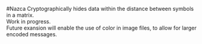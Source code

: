 #Nazca
Cryptographically hides data within the distance between symbols in a matrix.<br>
Work in progress.<br>
Future exansion will enable the use of color in image files, to allow for larger encoded messages.<br>
